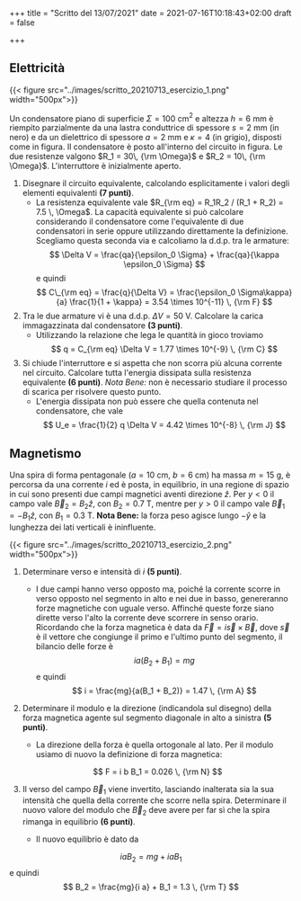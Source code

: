 +++
title = "Scritto del 13/07/2021"
date = 2021-07-16T10:18:43+02:00
draft = false

+++

## Elettricità

{{< figure src="../images/scritto_20210713_esercizio_1.png"  width="500px">}}

Un condensatore piano di superficie $\Sigma = 100$ cm$^2$ e altezza $h = 6$ mm è riempito parzialmente da una lastra conduttrice di spessore $s = 2$ mm (in nero) e da un dielettrico di spessore $a = 2$ mm e $\kappa = 4$ (in grigio), disposti come in figura. Il condensatore è posto all'interno del circuito in figura. Le due resistenze valgono $R_1 = 30\, {\rm \Omega}$ e $R_2 = 10\, {\rm \Omega}$. L'interruttore è inizialmente aperto.

1. Disegnare il circuito equivalente, calcolando esplicitamente i valori degli elementi equivalenti **(7 punti)**.
	* La resistenza equivalente vale $R_{\rm eq} = R_1R_2 / (R_1 + R_2) = 7.5 \, \Omega$. La capacità equivalente si può calcolare considerando il condensatore come l'equivalente di due condensatori in serie oppure utilizzando direttamente la definizione. Scegliamo questa seconda via e calcoliamo la d.d.p. tra le armature:
$$
\Delta V = \frac{qa}{\epsilon_0 \Sigma} + \frac{qa}{\kappa \epsilon_0 \Sigma}
$$
e quindi
$$
C\_{\rm eq} = \frac{q}{\Delta V} = \frac{\epsilon_0 \Sigma\kappa}{a} \frac{1}{1 + \kappa} = 3.54 \times 10^{-11} \, {\rm F}
$$
2. Tra le due armature vi è una d.d.p. $\Delta V = 50$ V. Calcolare la carica immagazzinata dal condensatore **(3 punti)**.
	* Utilizzando la relazione che lega le quantità in gioco troviamo
	$$
	q = C_{\rm eq} \Delta V = 1.77 \times 10^{-9} \, {\rm C}
	$$
4. Si chiude l'interruttore e si aspetta che non scorra più alcuna corrente nel circuito. Calcolare tutta l'energia dissipata sulla resistenza equivalente **(6 punti)**. *Nota Bene:* non è necessario studiare il processo di scarica per risolvere questo punto.
	* L'energia dissipata non può essere che quella contenuta nel condensatore, che vale
	$$
	U_e = \frac{1}{2} q \Delta V = 4.42 \times 10^{-8} \, {\rm J}
	$$

## Magnetismo

Una spira di forma pentagonale ($a = 10$ cm, $b = 6$ cm) ha massa $m = 15$ g, è percorsa da una corrente $i$ ed è posta, in equilibrio, in una regione di spazio in cui sono presenti due campi magnetici aventi direzione $\hat{z}$. Per $y < 0$ il campo vale $\vec{B}_2 = B_2 \hat{z}$, con $B_2 = 0.7$ T, mentre per $y > 0$ il campo vale $\vec{B}_1 = -B_1 \hat{z}$, con $B_1 = 0.3$ T. **Nota Bene:** la forza peso agisce lungo $-\hat{y}$ e la lunghezza dei lati verticali è ininfluente.

{{< figure src="../images/scritto_20210713_esercizio_2.png"  width="500px">}}

1. Determinare verso e intensità di $i$ **(5 punti)**.
	* I due campi hanno verso opposto ma, poiché la corrente scorre in verso opposto nel segmento in alto e nei due in basso, genereranno forze magnetiche con uguale verso. Affinché queste forze siano dirette verso l'alto la corrente deve scorrere in senso orario. Ricordando che la forza magnetica è data da $\vec{F} = i \vec{s} \times \vec{B}$, dove $\vec{s}$ è il vettore che congiunge il primo e l'ultimo punto del segmento, il bilancio delle forze è
	$$
	i a (B_2 + B_1) = mg
	$$
	e quindi
	$$
	i = \frac{mg}{a(B_1 + B_2)} = 1.47 \, {\rm A}
	$$
	
2. Determinare il modulo e la direzione (indicandola sul disegno) della forza magnetica agente sul segmento diagonale in alto a sinistra **(5 punti)**.
	* La direzione della forza è quella ortogonale al lato. Per il modulo usiamo di nuovo la definizione di forza magnetica:
	
	$$
	F = i b B_1 = 0.026 \, {\rm N}
	$$
	
3. Il verso del campo $\vec{B}_1$ viene invertito, lasciando inalterata sia la sua intensità che quella della corrente che scorre nella spira. Determinare il nuovo valore del modulo che $\vec{B}_2$ deve avere per far sì che la spira rimanga in equilibrio **(6 punti)**.

   * Il nuovo equilibrio è dato da

$$
  i a B_2 = mg + i a B_1
$$
  e quindi
$$
B_2 = \frac{mg}{i a} + B_1 = 1.3 \, {\rm T}
$$